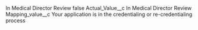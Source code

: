 <?xml version="1.0" encoding="UTF-8"?>
<CustomMetadata xmlns="http://soap.sforce.com/2006/04/metadata" xmlns:xsi="http://www.w3.org/2001/XMLSchema-instance" xmlns:xsd="http://www.w3.org/2001/XMLSchema">
    <label>In Medical Director Review</label>
    <protected>false</protected>
    <values>
        <field>Actual_Value__c</field>
        <value xsi:type="xsd:string">In Medical Director Review</value>
    </values>
    <values>
        <field>Mapping_value__c</field>
        <value xsi:type="xsd:string">Your application is in the credentialing or re-credentialing process</value>
    </values>
</CustomMetadata>

